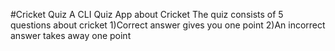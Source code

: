 #Cricket Quiz
A CLI Quiz App about Cricket
The quiz consists of 5 questions about cricket
1)Correct answer gives you one point
2)An incorrect answer takes away one point
